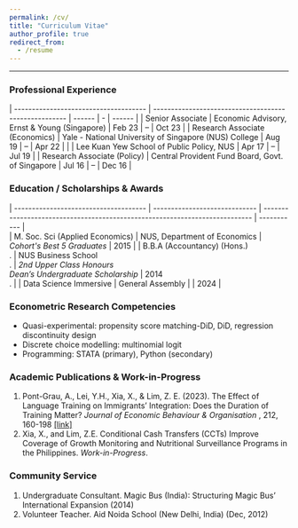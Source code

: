 ```yaml
---
permalink: /cv/
title: "Curriculum Vitae"
author_profile: true
redirect_from:
  - /resume
---
```


---

### Professional Experience

| ------------------------------------- | ----------------------------------------------------- | ------ | - | ------ | 
| Senior Associate                      | Economic Advisory, Ernst & Young (Singapore)          | Feb 23 | – | Oct 23 |
| Research Associate (Economics)        | Yale - National University of Singapore (NUS) College | Aug 19 | – | Apr 22 |
|                                       | Lee Kuan Yew School of Public Policy, NUS             | Apr 17 | – | Jul 19 |
| Research Associate (Policy)           | Central Provident Fund Board, Govt. of Singapore      | Jul 16 | – | Dec 16 |


### Education  /  Scholarships & Awards

| ------------------------------------- | ----------------------------- | --------------------------------------------------------------------------- | ----------- |       
| M. Soc. Sci (Applied Economics)       | NUS, Department of Economics  | <i>Cohort's Best 5 Graduates </i>                                           | 2015        |
| B.B.A (Accountancy) (Hons.) <br> .    | NUS Business School <br> .    | <i>2nd Upper Class Honours</i> <br> <i>Dean’s Undergraduate Scholarship</i> | 2014 <br> . |
| Data Science Immersive                | General Assembly              |                                                                             | 2024        |


### Econometric Research Competencies
* Quasi-experimental: propensity score matching-DiD, DiD, regression discontinuity design
* Discrete choice modelling: multinomial logit
* Programming: STATA (primary), Python (secondary)

### Academic Publications & Work-in-Progress
1. Pont-Grau, A., Lei, Y.H., Xia, X., & Lim, Z. E. (2023). The Effect of Language Training on Immigrants’ Integration: Does the Duration of Training Matter? <i>Journal of Economic Behaviour & Organisation </i>, 212, 160-198 [[link]](https://www.sciencedirect.com/science/article/abs/pii/S0167268123001816)
2. Xia, X., and Lim, Z.E. Conditional Cash Transfers (CCTs) Improve Coverage of Growth Monitoring and Nutritional Surveillance Programs in the Philippines. <i>Work-in-Progress</i>.


### Community Service
1. Undergraduate Consultant. Magic Bus (India): Structuring Magic Bus’ International Expansion (2014)
2. Volunteer Teacher. Aid Noida School (New Delhi, India) (Dec, 2012)

